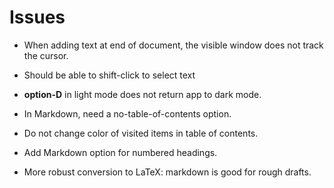 # Issues

- When adding text at end of document, the visible 
window does not track the cursor.

- Should be able to shift-click to select text

- **option-D** in light mode does not return app to 
dark mode.

- In Markdown, need a no-table-of-contents option.

- Do not change color of visited items in table of 
contents.

- Add Markdown option for numbered headings.

- More robust conversion to LaTeX: markdown is good 
for rough drafts.
